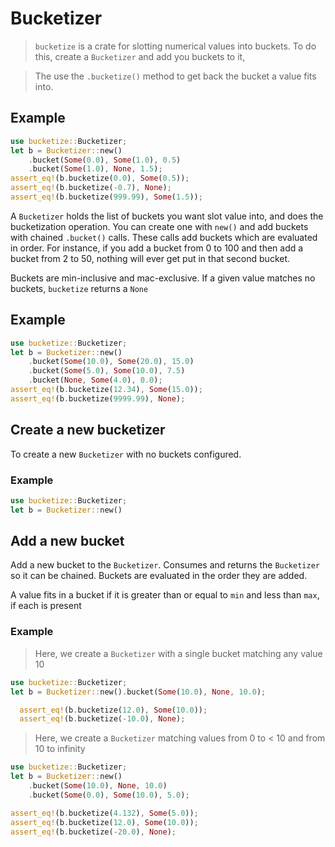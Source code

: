 # Bucketizer

> `bucketize` is a crate for slotting numerical values into buckets. To do this, create a `Bucketizer` and add you buckets to it,

> The use the `.bucketize()` method to get back the bucket a value fits into.

## Example

```rust
use bucketize::Bucketizer;
let b = Bucketizer::new()
    .bucket(Some(0.0), Some(1.0), 0.5)
    .bucket(Some(1.0), None, 1.5);
assert_eq!(b.bucketize(0.0), Some(0.5));
assert_eq!(b.bucketize(-0.7), None);
assert_eq!(b.bucketize(999.99), Some(1.5));
```

A `Bucketizer` holds the list of buckets you want slot value into, and does the bucketization operation. You can create one with `new()` and add buckets with chained `.bucket()` calls. These calls add buckets which are evaluated in order. For instance, if you add a bucket from 0 to 100 and then add a bucket from 2 to 50, nothing will ever get put in that second bucket.

Buckets are min-inclusive and mac-exclusive. If a given value matches no buckets, `bucketize` returns a `None`

## Example

```rust
use bucketize::Bucketizer;
let b = Bucketizer::new()
    .bucket(Some(10.0), Some(20.0), 15.0)
    .bucket(Some(5.0), Some(10.0), 7.5)
    .bucket(None, Some(4.0), 0.0);
assert_eq!(b.bucketize(12.34), Some(15.0));
assert_eq!(b.bucketize(9999.99), None);
```

## Create a new bucketizer

To create a new `Bucketizer` with no buckets configured.

### Example

```rust
use bucketize::Bucketizer;
let b = Bucketizer::new()
```

## Add a new bucket

Add a new bucket to the `Bucketizer`. Consumes and returns the `Bucketizer` so it can be chained.
Buckets are evaluated in the order they are added.

A value fits in a bucket if it is greater than or equal to `min` and less than `max`, if each is present

### Example

> Here, we create a `Bucketizer` with a single bucket matching any value 10

```rust
use bucketize::Bucketizer;
let b = Bucketizer::new().bucket(Some(10.0), None, 10.0);

  assert_eq!(b.bucketize(12.0), Some(10.0));
  assert_eq!(b.bucketize(-10.0), None);
```

> Here, we create a `Bucketizer` matching values from 0 to < 10 and from 10 to infinity

```rust
use bucketize::Bucketizer;
let b = Bucketizer::new()
    .bucket(Some(10.0), None, 10.0)
    .bucket(Some(0.0), Some(10.0), 5.0);

assert_eq!(b.bucketize(4.132), Some(5.0));
assert_eq!(b.bucketize(12.0), Some(10.0));
assert_eq!(b.bucketize(-20.0), None);
```
